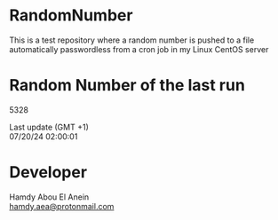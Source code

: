 # RandomNumber    
This is a test repository where a random number is pushed to a file automatically passwordless from a cron job in my Linux CentOS server    
# Random Number of the last run   
5328
      
Last update (GMT +1)    
07/20/24 02:00:01
# Developer    
Hamdy Abou El Anein   
hamdy.aea@protonmail.com

